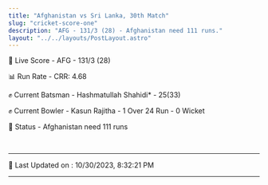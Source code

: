 ```yaml
---
title: "Afghanistan vs Sri Lanka, 30th Match"
slug: "cricket-score-one"
description: "AFG - 131/3 (28) - Afghanistan need 111 runs."
layout: "../../layouts/PostLayout.astro"
---
```


🔴 Live Score - AFG - 131/3 (28)  

📊 Run Rate - CRR: 4.68  

✊ Current Batsman - Hashmatullah Shahidi* - 25(33)  

✊ Current Bowler - Kasun Rajitha - 1 Over 24 Run - 0 Wicket  

📑 Status - Afghanistan need 111 runs

<br />

***

📝 Last Updated on : 10/30/2023, 8:32:21 PM

***

